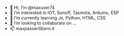 - 👋 Hi, I’m @maxuser74
- 👀 I’m interested in IOT, Sonoff, Tasmota, Arduino, ESP
- 🌱 I’m currently learning Js, Python, HTML, CSS
- 💞️ I’m looking to collaborate on ...
- 📫 maxpasserilibero.it

<!---
maxuser74/maxuser74 is a ✨ special ✨ repository because its `README.md` (this file) appears on your GitHub profile.
You can click the Preview link to take a look at your changes.
--->

